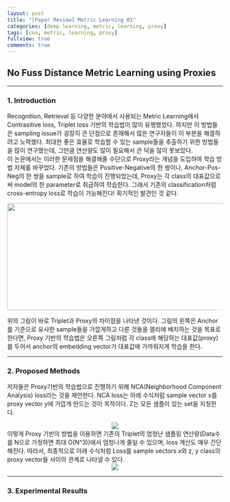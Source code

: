 ```yaml
---
layout: post
title: "[Paper Review] Metric Learning 01"
categories: [deep learning, metric, learning, proxy]
tags: [cnn, metric, learning, proxy]
fullview: true
comments: true
---
```



## No Fuss Distance Metric Learning using Proxies

---
### 1. Introduction
Recognition, Retrieval 등 다양한 분야에서 사용되는 Metric Learning에서 Contrasitive loss, Triplet loss 기반의 학습법이 많이 유행했었다. 하지만 이 방법들은 sampling issue가 굉장히 큰 단점으로 존재해서 많은 연구자들이 이 부분을 해결하려고 노력했다. 최대한 좋은 효율로 학습할 수 있는 sample들을 추출하기 위한 방법들을 많이 연구했는데, 그만큼 연산량도 많이 필요해서 큰 덕을 많이 못보았다.  
이 논문에서는 이러한 문제점을 해결해줄 수단으로 Proxy라는 개념을 도입하여 학습 방법 자체를 바꾸었다. 기존의 방법들은 Positive-Negative의 한 쌍이나, Anchor-Pos-Neg의 한 쌍을 sample로 하여 학습이 진행되었는데, Proxy는 각 class의 대표값으로써 model의 한 parameter로 취급하여 학습한다. 그래서 기존의 classification처럼 cross-entropy loss로 학습이 가능해진다! 획기적인 발견인 것 같다.

<center><img src='{{ "/assets/images/proxy_02.PNG" | relative_url }}' width="600" height="250"></center>

위의 그림이 바로 Triplet과 Proxy의 차이점을 나타낸 것이다. 그림의 왼쪽은 Anchor를 기준으로 유사한 sample들을 가깝게하고 다른 것들을 멀리에 배치하는 것을 목표로 한다면, Proxy 기반의 학습법은 오른쪽 그림처럼 각 class에 해당하는 대표값(proxy)를 두어서 anchor의 embedding vector가 대표값에 가까워지게 학습을 한다.

---
### 2. Proposed Methods
저자들은 Proxy기반의 학습법으로 진행하기 위해 NCA(Neighborhood Component Analysis) loss라는 것을 제안한다. NCA loss는 아래 수식처럼 sample vector x를 proxy vector y에 가깝게 만드는 것이 목적이다. Z는 모든 샘플이 있는 set을 지칭한다.
<br><center><img style="vertical-align:middle" src="http://latex.codecogs.com/png.latex?\dpi{100}\bg_white L_{NCA}(x,y,Z) = -\log(\frac{\exp(-d(x,y))}{ \sum_{z\in{Z}}\exp(-d(x,z))})"/> </center>
이렇게 Proxy 기반의 방법을 이용하면 기존의 Triplet의 엄청난 샘플링 연산량(Data수를 N으로 가정하면 최대 O(N^3))에서 엄청나게 줄일 수 있으며, loss 계산도 매우 간단해진다. 따라서, 최종적으로 아래 수식처럼 Loss를 sample vectors x와 z, y class의 proxy vector들 사이의 관계로 나타낼 수 있다.
<br><center><img style="vertical-align:middle" src="http://latex.codecogs.com/png.latex?\dpi{100}\bg_white \begin{align*} L_{Ranking}(x,y,z) &= H(\left \| \alpha x -p(y) \right \| - \left \| \alpha x -p(z) \right \|) \\
&= H({\left \| \alpha x -p(y) \right \|}^2 - {\left \| \alpha x -p(z) \right \|}^2) \\
&= H(2\alpha (x^T p(z))-x^T p(y))) = H(x^T p(z) - x^T p(y)) \end{align*}"/> </center>

---
### 3. Experimental Results
